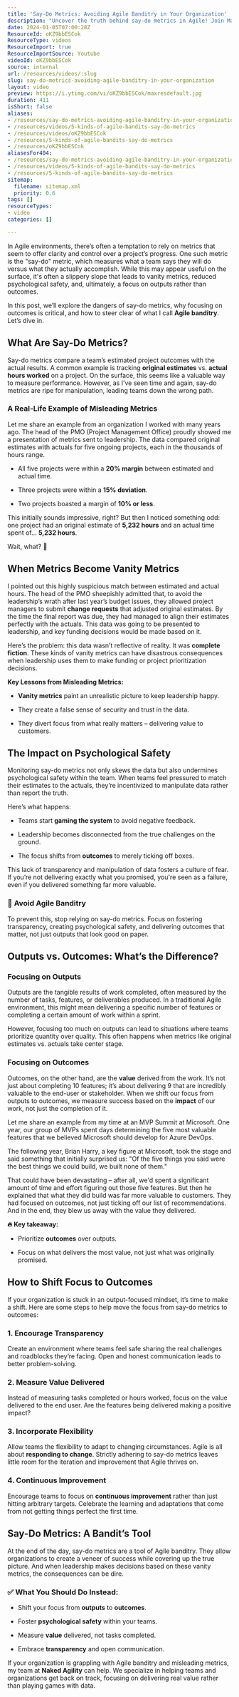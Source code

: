 ```yaml
---
title: 'Say-Do Metrics: Avoiding Agile Banditry in Your Organization'
description: "Uncover the truth behind say-do metrics in Agile! Join Martin as he reveals pitfalls and shares insights for genuine outcomes. \U0001F680\U0001F4CA #Agile #Transparency"
date: 2024-01-05T07:00:28Z
ResourceId: oKZ9bbESCok
ResourceType: videos
ResourceImport: true
ResourceImportSource: Youtube
videoId: oKZ9bbESCok
source: internal
url: /resources/videos/:slug
slug: say-do-metrics-avoiding-agile-banditry-in-your-organization
layout: video
preview: https://i.ytimg.com/vi/oKZ9bbESCok/maxresdefault.jpg
duration: 411
isShort: false
aliases:
- /resources/say-do-metrics-avoiding-agile-banditry-in-your-organization
- /resources/videos/5-kinds-of-agile-bandits-say-do-metrics
- /resources/videos/oKZ9bbESCok
- /resources/5-kinds-of-agile-bandits-say-do-metrics
- /resources/oKZ9bbESCok
aliasesFor404:
- /resources/say-do-metrics-avoiding-agile-banditry-in-your-organization
- /resources/videos/5-kinds-of-agile-bandits-say-do-metrics
- /resources/5-kinds-of-agile-bandits-say-do-metrics
sitemap:
  filename: sitemap.xml
  priority: 0.6
tags: []
resourceTypes:
- video
categories: []

---
```

In Agile environments, there’s often a temptation to rely on metrics that seem to offer clarity and control over a project’s progress. One such metric is the "say-do" metric, which measures what a team says they will do versus what they actually accomplish. While this may appear useful on the surface, it's often a slippery slope that leads to vanity metrics, reduced psychological safety, and, ultimately, a focus on outputs rather than outcomes.

In this post, we’ll explore the dangers of say-do metrics, why focusing on outcomes is critical, and how to steer clear of what I call **Agile banditry**. Let’s dive in.

## **What Are Say-Do Metrics?**

Say-do metrics compare a team’s estimated project outcomes with the actual results. A common example is tracking **original estimates** vs. **actual hours worked** on a project. On the surface, this seems like a valuable way to measure performance. However, as I’ve seen time and again, say-do metrics are ripe for manipulation, leading teams down the wrong path.

### **A Real-Life Example of Misleading Metrics**

Let me share an example from an organization I worked with many years ago. The head of the PMO (Project Management Office) proudly showed me a presentation of metrics sent to leadership. The data compared original estimates with actuals for five ongoing projects, each in the thousands of hours range.

- All five projects were within a **20% margin** between estimated and actual time.

- Three projects were within a **15% deviation**.

- Two projects boasted a margin of **10% or less**.

This initially sounds impressive, right? But then I noticed something odd: one project had an original estimate of **5,232 hours** and an actual time spent of… **5,232 hours**.

Wait, what? 🧐

## **When Metrics Become Vanity Metrics**

I pointed out this highly suspicious match between estimated and actual hours. The head of the PMO sheepishly admitted that, to avoid the leadership’s wrath after last year’s budget issues, they allowed project managers to submit **change requests** that adjusted original estimates. By the time the final report was due, they had managed to align their estimates perfectly with the actuals. This data was going to be presented to leadership, and key funding decisions would be made based on it.

Here’s the problem: this data wasn’t reflective of reality. It was **complete fiction**. These kinds of vanity metrics can have disastrous consequences when leadership uses them to make funding or project prioritization decisions.

**Key Lessons from Misleading Metrics:**

- **Vanity metrics** paint an unrealistic picture to keep leadership happy.

- They create a false sense of security and trust in the data.

- They divert focus from what really matters – delivering value to customers.

## **The Impact on Psychological Safety**

Monitoring say-do metrics not only skews the data but also undermines psychological safety within the team. When teams feel pressured to match their estimates to the actuals, they’re incentivized to manipulate data rather than report the truth.

Here’s what happens:

- Teams start **gaming the system** to avoid negative feedback.

- Leadership becomes disconnected from the true challenges on the ground.

- The focus shifts from **outcomes** to merely ticking off boxes.

This lack of transparency and manipulation of data fosters a culture of fear. If you’re not delivering exactly what you promised, you're seen as a failure, even if you delivered something far more valuable.

### **🚫** **Avoid Agile Banditry**

To prevent this, stop relying on say-do metrics. Focus on fostering transparency, creating psychological safety, and delivering outcomes that matter, not just outputs that look good on paper.

## **Outputs vs. Outcomes: What’s the Difference?**

### **Focusing on Outputs**

Outputs are the tangible results of work completed, often measured by the number of tasks, features, or deliverables produced. In a traditional Agile environment, this might mean delivering a specific number of features or completing a certain amount of work within a sprint.

However, focusing too much on outputs can lead to situations where teams prioritize quantity over quality. This often happens when metrics like original estimates vs. actuals take center stage.

### **Focusing on Outcomes**

Outcomes, on the other hand, are the **value** derived from the work. It’s not just about completing 10 features; it’s about delivering 9 that are incredibly valuable to the end-user or stakeholder. When we shift our focus from outputs to outcomes, we measure success based on the **impact** of our work, not just the completion of it.

Let me share an example from my time at an MVP Summit at Microsoft. One year, our group of MVPs spent days determining the five most valuable features that we believed Microsoft should develop for Azure DevOps.

The following year, Brian Harry, a key figure at Microsoft, took the stage and said something that initially surprised us: "Of the five things you said were the best things we could build, we built none of them."

That could have been devastating – after all, we'd spent a significant amount of time and effort figuring out those five features. But then he explained that what they did build was far more valuable to customers. They had focused on outcomes, not just ticking off our list of recommendations. And in the end, they blew us away with the value they delivered.

**🔥** **Key takeaway:**

- Prioritize **outcomes** over outputs.

- Focus on what delivers the most value, not just what was originally promised.

## **How to Shift Focus to Outcomes**

If your organization is stuck in an output-focused mindset, it’s time to make a shift. Here are some steps to help move the focus from say-do metrics to outcomes:

### **1\. Encourage Transparency**

Create an environment where teams feel safe sharing the real challenges and roadblocks they’re facing. Open and honest communication leads to better problem-solving.

### **2\. Measure Value Delivered**

Instead of measuring tasks completed or hours worked, focus on the value delivered to the end user. Are the features being delivered making a positive impact?

### **3\. Incorporate Flexibility**

Allow teams the flexibility to adapt to changing circumstances. Agile is all about **responding to change**. Strictly adhering to say-do metrics leaves little room for the iteration and improvement that Agile thrives on.

### **4\. Continuous Improvement**

Encourage teams to focus on **continuous improvement** rather than just hitting arbitrary targets. Celebrate the learning and adaptations that come from not getting things perfect the first time.

## **Say-Do Metrics: A Bandit’s Tool**

At the end of the day, say-do metrics are a tool of Agile banditry. They allow organizations to create a veneer of success while covering up the true picture. And when leadership makes decisions based on these vanity metrics, the consequences can be dire.

### **✅** **What You Should Do Instead:**

- Shift your focus from **outputs** to **outcomes**.

- Foster **psychological safety** within your teams.

- Measure **value** delivered, not tasks completed.

- Embrace **transparency** and open communication.

If your organization is grappling with Agile banditry and misleading metrics, my team at **Naked Agility** can help. We specialize in helping teams and organizations get back on track, focusing on delivering real value rather than playing games with data.
